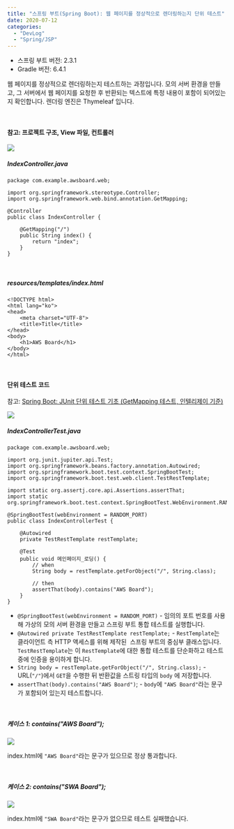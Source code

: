 ```yaml
---
title: "스프링 부트(Spring Boot): 웹 페이지를 정상적으로 렌더링하는지 단위 테스트"
date: 2020-07-12
categories: 
  - "DevLog"
  - "Spring/JSP"
---
```


- 스프링 부트 버전: 2.3.1
- Gradle 버전: 6.4.1

웹 페이지를 정상적으로 렌더링하는지 테스트하는 과정입니다. 모의 서버 환경을 만들고, 그 서버에서 웹 페이지를 요청한 후 반환되는 텍스트에 특정 내용이 포함이 되어있는지 확인합니다. 렌더링 엔진은 Thymeleaf 입니다.

 

#### **참고: 프로젝트 구조, View 파일, 컨트롤러**

 ![](/assets/img/wp-content/uploads/2020/07/-2020-07-12-오후-1.54.15-e1594529695675.png)

##### **IndexController.java**

```
package com.example.awsboard.web;

import org.springframework.stereotype.Controller;
import org.springframework.web.bind.annotation.GetMapping;

@Controller
public class IndexController {

    @GetMapping("/")
    public String index() {
        return "index";
    }
}
```

 

##### **resources/templates/index.html**

```
<!DOCTYPE html>
<html lang="ko">
<head>
    <meta charset="UTF-8">
    <title>Title</title>
</head>
<body>
    <h1>AWS Board</h1>
</body>
</html>
```

 

#### **단위 테스트 코드**

참고: [Spring Boot: JUnit 단위 테스트 기초 (GetMapping 테스트, 인텔리제이 기준)](http://yoonbumtae.com/?p=2532)

 ![](/assets/img/wp-content/uploads/2020/07/-2020-07-12-오후-1.58.23-e1594529998974.png)

##### **IndexControllerTest.java**

```
package com.example.awsboard.web;

import org.junit.jupiter.api.Test;
import org.springframework.beans.factory.annotation.Autowired;
import org.springframework.boot.test.context.SpringBootTest;
import org.springframework.boot.test.web.client.TestRestTemplate;

import static org.assertj.core.api.Assertions.assertThat;
import static org.springframework.boot.test.context.SpringBootTest.WebEnvironment.RANDOM_PORT;

@SpringBootTest(webEnvironment = RANDOM_PORT)
public class IndexControllerTest {

    @Autowired
    private TestRestTemplate restTemplate;

    @Test
    public void 메인페이지_로딩() {
        // when
        String body = restTemplate.getForObject("/", String.class);

        // then
        assertThat(body).contains("AWS Board");
    }
}
```

- `@SpringBootTest(webEnvironment = RANDOM_PORT)` - 임의의 포트 번호를 사용해 가상의 모의 서버 환경을 만들고 스프링 부트 통합 테스트를 실행합니다.
- `@Autowired private TestRestTemplate restTemplate;` - `RestTemplate`는 클라이언트 측 HTTP 액세스를 위해 제작된  스프링 부트의 중심부 클래스입니다. `TestRestTemplate`는 이 `RestTemplate`에 대한 통합 테스트를 단순화하고 테스트 중에 인증을 용이하게 합니다.
- `String body = restTemplate.getForObject("/", String.class);` - URL(`"/"`)에서 `GET`을 수행한 뒤 반환값을 스트링 타입의 `body` 에 저장합니다.
- `assertThat(body).contains("AWS Board")`; - `body`에 `"AWS Board"`라는 문구가 포함되어 있는지 테스트합니다.

 

##### **케이스 1: contains("AWS Board");**

 ![](/assets/img/wp-content/uploads/2020/07/스크린샷-2020-07-12-오후-2.17.28.png)

index.html에 `"AWS Board"`라는 문구가 있으므로 정상 통과합니다.

 

##### **케이스 2: contains("SWA Board");**

 ![](/assets/img/wp-content/uploads/2020/07/스크린샷-2020-07-12-오후-2.19.12.png)

index.html에 `"SWA Board"`라는 문구가 없으므로 테스트 실패했습니다.

